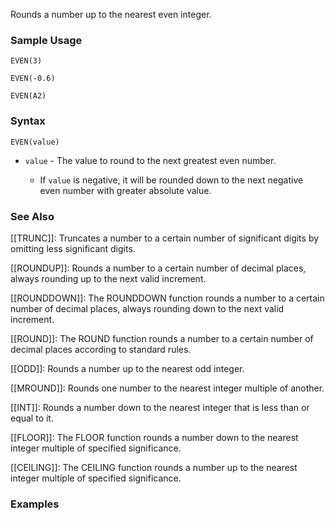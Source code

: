 Rounds a number up to the nearest even integer.

### Sample Usage

`EVEN(3)`

`EVEN(-0.6)`

`EVEN(A2)`

### Syntax

`EVEN(value)`

* `value` - The value to round to the next greatest even number.

  + If `value` is negative, it will be rounded down to the next negative even number with greater absolute value.

### See Also

[[TRUNC]]: Truncates a number to a certain number of significant digits by omitting less significant digits.

[[ROUNDUP]]: Rounds a number to a certain number of decimal places, always rounding up to the next valid increment.

[[ROUNDDOWN]]: The ROUNDDOWN function rounds a number to a certain number of decimal places, always rounding down to the next valid increment.

[[ROUND]]: The ROUND function rounds a number to a certain number of decimal places according to standard rules.

[[ODD]]: Rounds a number up to the nearest odd integer.

[[MROUND]]: Rounds one number to the nearest integer multiple of another.

[[INT]]: Rounds a number down to the nearest integer that is less than or equal to it.

[[FLOOR]]: The FLOOR function rounds a number down to the nearest integer multiple of specified significance.

[[CEILING]]: The CEILING function rounds a number up to the nearest integer multiple of specified significance.

### Examples